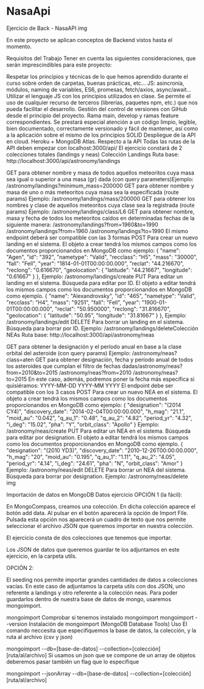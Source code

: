 # NasaApi

Ejercicio de Back - NasaAPI
img

En este proyecto se aplican conceptos de Backend vistos hasta el momento. 

Requisitos del Trabajo
Tener en cuenta las siguientes consideraciones, que serán imprescindibles para este proyecto:

Respetar los principios y técnicas de lo que hemos aprendido durante el curso sobre orden de carpetas, buenas prácticas, etc...
JS: asincronía, módulos, naming de variables, ES6, promesas, fetch/axios, async/await... Utilizar el lenguaje JS con los principios utilizados en clase.
Se permite el uso de cualquier recurso de terceros (librerías, paquetes npm, etc.) que nos pueda facilitar el desarrollo.
Gestión del control de versiones con GiHub desde el principio del proyecto. Rama main, develop y ramas feature correspondientes.
Se prestará especial atención a un código limpio, legible, bien documentado, correctamente versionado y fácil de mantener, así como a la aplicación sobre el mismo de los principios SOLID
Despliegue de la API en cloud. Heroku + MongoDB Atlas.​
Respecto a la API
Todas las rutas de la API deben empezar con localhost:3000/api/
El ejercicio constará de 2 colecciones totales (landings y neas)​
Colección Landings
Ruta base: http://localhost:3000/api/astronomy/landings​

GET para obtener nombre y masa de todos aquellos meteoritos cuya masa sea igual o superior a una masa (gr) dada (con query parameters)​
Ejemplo: /astronomy/landings?minimum_mass=200000​
GET para obtener nombre y masa de uno o más meteoritos cuya masa sea la especificada (route params)​
Ejemplo: /astronomy/landings/mass/200000​
GET para obtener los nombres y clase de aquellos meteoritos cuya clase sea la registrada (route params)​
Ejemplo: /astronomy/landings/class/L6​
GET para obtener nombre, masa y fecha de todos los meteoritos caídos en determinadas fechas de la siguiente manera:​
/astronomy/landings?from=1960&to=1990
/astronomy/landings?from=1960
/astronomy/landings?to=1990
El mismo endpoint deberá ser compatible con las 3 formas
POST Para crear un nuevo landing en el sistema. El objeto a crear tendrá los mismos campos como los documentos proporcionandos en MongoDB como ejemplo:
{
  "name": "Agen",
  "id": "392",
  "nametype": "Valid",
  "recclass": "H5",
  "mass": "30000",
  "fall": "Fell",
  "year": "1814-01-01T00:00:00.000",
  "reclat": "44.216670",
  "reclong": "0.616670",
  "geolocation": { "latitude": "44.21667", "longitude": "0.61667" }
},
Ejemplo: /astronomy/landings/create
PUT Para editar un landing en el sistema. Búsqueda para editar por ID. El objeto a editar tendrá los mismos campos como los documentos proporcionandos en MongoDB como ejemplo.
  {
  "name": "Alexandrovsky",
  "id": "465",
  "nametype": "Valid",
  "recclass": "H4",
  "mass": "9251",
  "fall": "Fell",
  "year": "1900-01-01T00:00:00.000",
  "reclat": "50.950000",
  "reclong": "31.816670",
  "geolocation": { "latitude": "50.95", "longitude": "31.81667" }
},
Ejemplo: /astronomy/landings/edit
DELETE Para borrar un landing en el sistema. Búsqueda para borrar por ID.
Ejemplo: /astronomy/landings/delete​
Colección NEAs
Ruta base: http://localhost:3000/api/astronomy/neas​

GET para obtener la designación y el período anual en base a la clase orbital del asteroide (con query params)​
Ejemplo: /astronomy/neas?class=aten​
GET para obtener designación, fecha y período anual de todos los asteroides que cumplan el filtro de fechas dadas​
/astronomy/neas?from=2010&to=2015
/astronomy/neas?from=2010
/astronomy/neas?to=2015
En este caso, además, podremos poner la fecha más específica si quisiéramos:
YYYY-MM-DD
YYYY-MM
YYYY
El endpoint debe ser compatible con los 3 casos
POST Para crear un nuevo NEA en el sistema. El objeto a crear tendrá los mismos campos como los documentos proporcionandos en MongoDB como ejemplo:
  {
  "designation": "(2014 CY4)",
  "discovery_date": "2014-02-04T00:00:00.000",
  "h_mag": "21.1",
  "moid_au": "0.042",
  "q_au_1": "0.48",
  "q_au_2": "4.82",
  "period_yr": "4.32",
  "i_deg": "15.02",
  "pha": "Y",
  "orbit_class": "Apollo"
}
Ejemplo: /astronomy/neas/create
PUT Para editar un NEA en el sistema. Búsqueda para editar por designation. El objeto a editar tendrá los mismos campos como los documentos proporcionandos en MongoDB como ejemplo.
{
  "designation": "(2010 YD3)",
  "discovery_date": "2010-12-26T00:00:00.000",
  "h_mag": "20",
  "moid_au": "0.195",
  "q_au_1": "1.11",
  "q_au_2": "4.05",
  "period_yr": "4.14",
  "i_deg": "24.61",
  "pha": "N",
  "orbit_class": "Amor"
}
Ejemplo: /astronomy/neas/edit
DELETE Para borrar un NEA del sistema. Búsqueda para borrar por designation.
Ejemplo: /astronomy/neas/delete
img

Importación de datos en MongoDB
Datos ejercicio
OPCIÓN 1 (la fácil):

En MongoCompass, creamos una colección. En dicha colección aparece el botón add data. Al pulsar en el botón aparecerá la opción de Import File. Pulsada esta opción nos aparecerá un cuadro de texto que nos permite seleccionar el archivo JSON que queremos importar en nuestra colección.

El ejercicio consta de dos colecciones que tenemos que importar.

Los JSON de datos que queremos guardar te los adjuntamos en este ejercicio, en la carpeta utils.

OPCIÓN 2:

El seeding nos permite importar grandes cantidades de datos a colecciones vacías. En este caso de adjuntamos la carpeta utils con dos JSON, uno referente a landings y otro referente a la colección neas. Para poder guardarlos dentro de nuestra base de datos de mongo, usaremos mongoimport.

mongoimport
Comprobar si tenemos instalado mongoimport
mongoimport --version
Instalación de mongoimport (MongoDB Database Tools)
Uso
El comando neccesita que especifiquemos la base de datos, la colección, y la ruta al archivo (csv y json)

mongoimport --db=[base-de-datos] --collection=[colección] [ruta/al/archivo]
Si usamos un json que se compone de un array de objetos deberemos pasar también un flag que lo especifique

mongoimport --jsonArray --db=[base-de-datos] --collection=[colección] [ruta/al/archivo]
